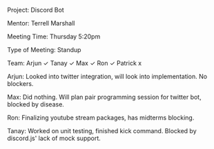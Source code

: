 Project: Discord Bot 


Mentor: Terrell Marshall 


Meeting Time: Thursday 5:20pm


Type of Meeting: Standup 


Team: Arjun ✓ Tanay ✓ Max ✓ Ron ✓ Patrick x


Arjun: Looked into twitter integration, will look into implementation. No blockers.


Max: Did nothing. Will plan pair programming session for twitter bot, blocked by disease.


Ron: Finalizing youtube stream packages, has midterms blocking.


Tanay: Worked on unit testing, finished kick command. Blocked by discord.js' lack of mock support.
